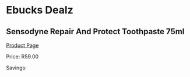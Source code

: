 
# Ebucks Dealz
## Sensodyne Repair And Protect Toothpaste 75ml
[Product Page](https://www.ebucks.com/web/shop/productSelected.do?prodId=1140726916&catId=908607666)

Price: R59.00

Savings: 


	